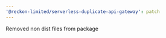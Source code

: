 ```yaml
---
'@reckon-limited/serverless-duplicate-api-gateway': patch
---
```


Removed non dist files from package
